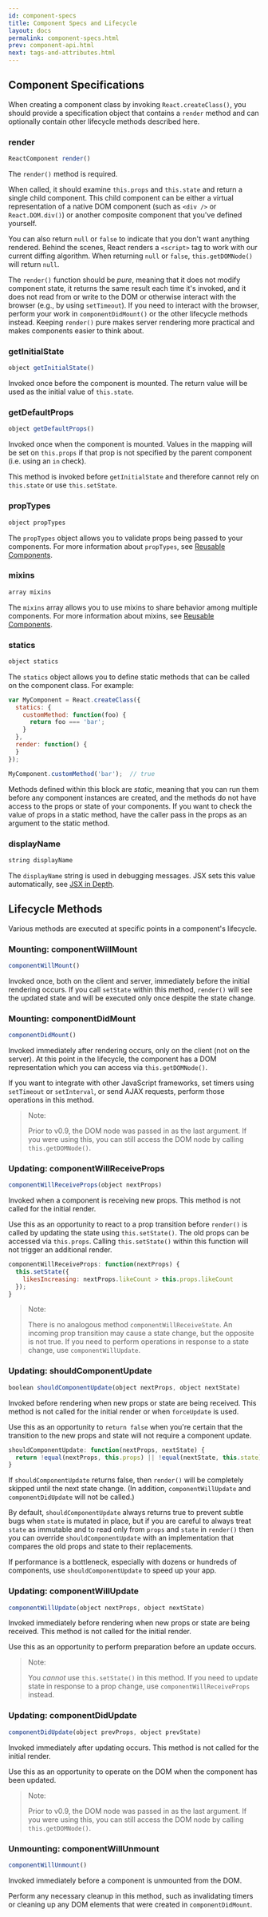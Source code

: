 ```yaml
---
id: component-specs
title: Component Specs and Lifecycle
layout: docs
permalink: component-specs.html
prev: component-api.html
next: tags-and-attributes.html
---
```


## Component Specifications

When creating a component class by invoking `React.createClass()`, you should provide a specification object that contains a `render` method and can optionally contain other lifecycle methods described here.


### render

```javascript
ReactComponent render()
```

The `render()` method is required.

When called, it should examine `this.props` and `this.state` and return a single child component. This child component can be either a virtual representation of a native DOM component (such as `<div />` or `React.DOM.div()`) or another composite component that you've defined yourself.

You can also return `null` or `false` to indicate that you don't want anything rendered. Behind the scenes, React renders a `<script>` tag to work with our current diffing algorithm. When returning `null` or `false`, `this.getDOMNode()` will return `null`.

The `render()` function should be *pure*, meaning that it does not modify component state, it returns the same result each time it's invoked, and it does not read from or write to the DOM or otherwise interact with the browser (e.g., by using `setTimeout`). If you need to interact with the browser, perform your work in `componentDidMount()` or the other lifecycle methods instead. Keeping `render()` pure makes server rendering more practical and makes components easier to think about.


### getInitialState

```javascript
object getInitialState()
```

Invoked once before the component is mounted. The return value will be used as the initial value of `this.state`.


### getDefaultProps

```javascript
object getDefaultProps()
```

Invoked once when the component is mounted. Values in the mapping will be set on `this.props` if that prop is not specified by the parent component (i.e. using an `in` check).

This method is invoked before `getInitialState` and therefore cannot rely on `this.state` or use `this.setState`.


### propTypes

```javascript
object propTypes
```

The `propTypes` object allows you to validate props being passed to your components. For more information about `propTypes`, see [Reusable Components](/react/docs/reusable-components.html).


### mixins

```javascript
array mixins
```

The `mixins` array allows you to use mixins to share behavior among multiple components. For more information about mixins, see [Reusable Components](/react/docs/reusable-components.html).


### statics

```javascript
object statics
```

The `statics` object allows you to define static methods that can be called on the component class. For example:

```javascript
var MyComponent = React.createClass({
  statics: {
    customMethod: function(foo) {
      return foo === 'bar';
    }
  },
  render: function() {
  }
});

MyComponent.customMethod('bar');  // true
```

Methods defined within this block are _static_, meaning that you can run them before any component instances are created, and the methods do not have access to the props or state of your components. If you want to check the value of props in a static method, have the caller pass in the props as an argument to the static method.


### displayName

```javascript
string displayName
```

The `displayName` string is used in debugging messages. JSX sets this value automatically, see [JSX in Depth](/react/docs/jsx-in-depth.html#react-composite-components).


## Lifecycle Methods

Various methods are executed at specific points in a component's lifecycle.


### Mounting: componentWillMount

```javascript
componentWillMount()
```

Invoked once, both on the client and server, immediately before the initial rendering occurs. If you call `setState` within this method, `render()` will see the updated state and will be executed only once despite the state change.


### Mounting: componentDidMount

```javascript
componentDidMount()
```

Invoked immediately after rendering occurs, only on the client (not on the server). At this point in the lifecycle, the component has a DOM representation which you can access via `this.getDOMNode()`.

If you want to integrate with other JavaScript frameworks, set timers using `setTimeout` or `setInterval`, or send AJAX requests, perform those operations in this method.

> Note:
>
> Prior to v0.9, the DOM node was passed in as the last argument. If you were using this, you can still access the DOM node by calling `this.getDOMNode()`.


### Updating: componentWillReceiveProps

```javascript
componentWillReceiveProps(object nextProps)
```

Invoked when a component is receiving new props. This method is not called for the initial render.

Use this as an opportunity to react to a prop transition before `render()` is called by updating the state using `this.setState()`. The old props can be accessed via `this.props`. Calling `this.setState()` within this function will not trigger an additional render.

```javascript
componentWillReceiveProps: function(nextProps) {
  this.setState({
    likesIncreasing: nextProps.likeCount > this.props.likeCount
  });
}
```

> Note:
>
> There is no analogous method `componentWillReceiveState`. An incoming prop transition may cause a state change, but the opposite is not true. If you need to perform operations in response to a state change, use `componentWillUpdate`.


### Updating: shouldComponentUpdate

```javascript
boolean shouldComponentUpdate(object nextProps, object nextState)
```

Invoked before rendering when new props or state are being received. This method is not called for the initial render or when `forceUpdate` is used.

Use this as an opportunity to `return false` when you're certain that the
transition to the new props and state will not require a component update.

```javascript
shouldComponentUpdate: function(nextProps, nextState) {
  return !equal(nextProps, this.props) || !equal(nextState, this.state);
}
```

If `shouldComponentUpdate` returns false, then `render()` will be completely skipped until the next state change. (In addition, `componentWillUpdate` and `componentDidUpdate` will not be called.)

By default, `shouldComponentUpdate` always returns true to prevent subtle bugs when `state` is mutated in place, but if you are careful to always treat `state` as immutable and to read only from `props` and `state` in `render()` then you can override `shouldComponentUpdate` with an implementation that compares the old props and state to their replacements.

If performance is a bottleneck, especially with dozens or hundreds of components, use `shouldComponentUpdate` to speed up your app.


### Updating: componentWillUpdate

```javascript
componentWillUpdate(object nextProps, object nextState)
```

Invoked immediately before rendering when new props or state are being received. This method is not called for the initial render.

Use this as an opportunity to perform preparation before an update occurs.

> Note:
>
> You *cannot* use `this.setState()` in this method. If you need to update state in response to a prop change, use `componentWillReceiveProps` instead.


### Updating: componentDidUpdate

```javascript
componentDidUpdate(object prevProps, object prevState)
```

Invoked immediately after updating occurs. This method is not called for the initial render.

Use this as an opportunity to operate on the DOM when the component has been updated.

> Note:
>
> Prior to v0.9, the DOM node was passed in as the last argument. If you were using this, you can still access the DOM node by calling `this.getDOMNode()`.


### Unmounting: componentWillUnmount

```javascript
componentWillUnmount()
```

Invoked immediately before a component is unmounted from the DOM.

Perform any necessary cleanup in this method, such as invalidating timers or cleaning up any DOM elements that were created in `componentDidMount`.
